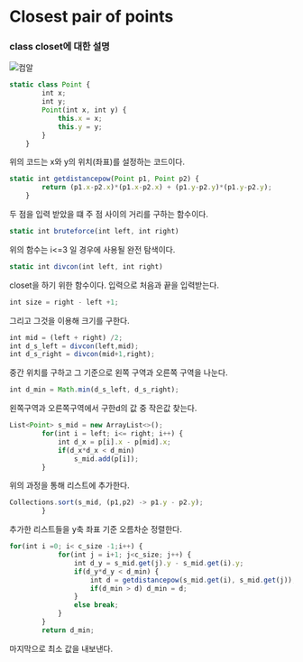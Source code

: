 # Closest pair of points
### class closet에 대한 설명

![컴알](file:///C:/Users/82102/OneDrive/%EB%B0%94%ED%83%95%20%ED%99%94%EB%A9%B4/%EC%BB%B4%EC%95%8C.jpg)

```javascript
static class Point {
		int x;
		int y;
		Point(int x, int y) {
			this.x = x;
			this.y = y;
		}
	}
```

위의 코드는 x와 y의 위치(좌표)를 설정하는 코드이다.


```javascript
static int getdistancepow(Point p1, Point p2) {
		return (p1.x-p2.x)*(p1.x-p2.x) + (p1.y-p2.y)*(p1.y-p2.y);
	}
```

두 점을 입력 받았을 떄 주 점 사이의 거리를 구하는 함수이다.


```javascript
static int bruteforce(int left, int right)
```

위의 함수는 i<=3 일 경우에 사용될 완전 탐색이다.

```javascript
static int divcon(int left, int right)
```

closet을 하기 위한 함수이다. 입력으로 처음과 끝을 입력받는다.

```javascript
int size = right - left +1;
```

그리고 그것을 이용해 크기를 구한다.

```javascript
int mid = (left + right) /2;
int d_s_left = divcon(left,mid);
int d_s_right = divcon(mid+1,right);
```

중간 위치를 구하고  그 기준으로 왼쪽 구역과 오른쪽 구역을 나눈다.

```javascript
int d_min = Math.min(d_s_left, d_s_right);
```

왼쪽구역과 오른쪽구역에서 구한d의 값 중 작은값 찾는다.

```javascript
List<Point> s_mid = new ArrayList<>(); 
		for(int i = left; i<= right; i++) {
			int d_x = p[i].x - p[mid].x;
			if(d_x*d_x < d_min)
				s_mid.add(p[i]); 
		}
```

위의 과정을 통해 리스트에 추가한다.

```javascript
Collections.sort(s_mid, (p1,p2) -> p1.y - p2.y); 
		}
```

추가한 리스트들을 y축 좌표 기준 오름차순 정렬한다.

```javascript
for(int i =0; i< c_size -1;i++) {
			for(int j = i+1; j<c_size; j++) {
				int d_y = s_mid.get(j).y - s_mid.get(i).y;
				if(d_y*d_y < d_min) {
					int d = getdistancepow(s_mid.get(i), s_mid.get(j));
					if(d_min > d) d_min = d;
				}
				else break;
			}
		}
		return d_min;
```

마지막으로 최소 값을 내보낸다.
